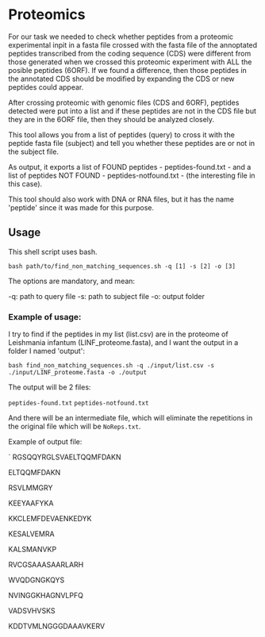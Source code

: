 # Proteomics

For our task we needed to check whether peptides from a proteomic experimental inpit in a fasta file crossed with the fasta file of the annoptated peptides transcribed from the coding sequence (CDS) were different from those generated when we crossed this proteomic experiment with ALL the posible peptides (6ORF). If we found a difference, then those peptides in the annotated CDS should be modified by expanding the CDS or new peptides could appear.

After crossing proteomic with genomic files (CDS and 6ORF), peptides detected were put into a list and if these peptides are not in the CDS file but they are in the 6ORF file, then they should be analyzed closely.

This tool allows you from a list of peptides (query) to cross it with the peptide fasta file (subject) and tell you whether these peptides are or not in the subject file.

As output, it exports a list of FOUND peptides - peptides-found.txt - and a list of peptides NOT FOUND - peptides-notfound.txt - (the interesting file in this case).

This tool should also work with DNA or RNA files, but it has the name 'peptide' since it was made for this purpose.

## Usage

This shell script uses bash.

`bash path/to/find_non_matching_sequences.sh -q [1] -s [2] -o [3]`

The options are mandatory, and mean:

-q: path to query file
-s: path to subject file
-o: output folder

### Example of usage:

I try to find if the peptides in my list (list.csv) are in the proteome of Leishmania infantum (LINF_proteome.fasta), and I want the output in a folder I named 'output':

`bash find_non_matching_sequences.sh -q ./input/list.csv -s ./input/LINF_proteome.fasta -o ./output`

The output will be 2 files:

`peptides-found.txt`
`peptides-notfound.txt`

And there will be an intermediate file, which will eliminate the repetitions in the original file which will be `NoReps.txt`.

Example of output file:

`
RGSQQYRGLSVAELTQQMFDAKN

ELTQQMFDAKN

RSVLMMGRY

KEEYAAFYKA

KKCLEMFDEVAENKEDYK

KESALVEMRA

KALSMANVKP

RVCGSAAASAARLARH

WVQDGNGKQYS

NVINGGKHAGNVLPFQ

VADSVHVSKS

KDDTVMLNGGGDAAAVKERV





